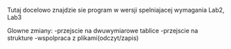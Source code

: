 Tutaj docelowo znajdzie sie program w wersji spelniajacej wymagania Lab2, Lab3

Glowne zmiany:
-przejscie na dwuwymiarowe tablice
-przejscie na strukture
-wspolpraca z plikami(odczyt/zapis)
